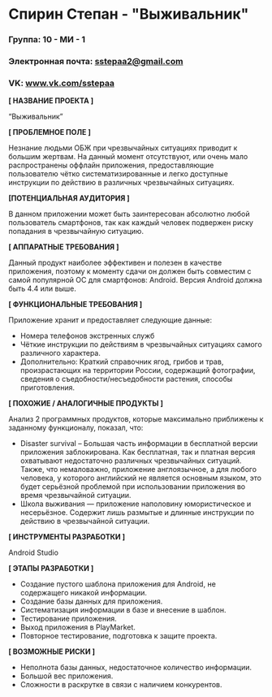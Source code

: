 ﻿# Спирин Степан - "Выживальник"

### Группа: 10 - МИ - 1
### Электронная почта: sstepaa2@gmail.com
### VK: www.vk.com/sstepaa


**[ НАЗВАНИЕ ПРОЕКТА ]**

“Выживальник”

**[ ПРОБЛЕМНОЕ ПОЛЕ ]**

Незнание людьми ОБЖ при чрезвычайных ситуациях приводит к большим жертвам. На данный момент отсутствуют, 
или очень мало распространены оффлайн приложения, предоставляющие пользователю чётко систематизированные и
легко доступные инструкции по действию в  различных чрезвычайных ситуациях. 

**[ПОТЕНЦИАЛЬНАЯ АУДИТОРИЯ ]**

В данном приложении может быть заинтересован абсолютно любой
пользователь смартфонов, так как каждый человек подвержен риску попадания в чрезвычайную ситуацию.

**[ АППАРАТНЫЕ ТРЕБОВАНИЯ ]** 

Данный продукт наиболее эффективен и полезен в качестве приложения, поэтому к моменту сдачи он должен быть 
совместим с самой популярной ОС для смартфонов: Android. 
Версия Android должна быть 4.4 или выше. 

**[ ФУНКЦИОНАЛЬНЫЕ ТРЕБОВАНИЯ ]**

Приложение хранит и предоставляет следующие данные:
* Номера телефонов экстренных служб
* Чёткие инструкции по действиям в чрезвычайных ситуациях самого различного характера.
* Дополнительно: Краткий справочник ягод, грибов и трав, произрастающих на территории России, 
содержащий фотографии, сведения о съедобности/несъедобности растения, способы приготовления.

**[ ПОХОЖИЕ / АНАЛОГИЧНЫЕ ПРОДУКТЫ ]**

Анализ 2 программных продуктов, которые максимально приближены к заданному функционалу, показал, что:

* Disaster survival – Большая часть информации в бесплатной версии приложения заблокирована. 
Как бесплатная, так и платная версия охватывают недостаточно различных чрезвычайных ситуаций. Также, что немаловажно, приложение англоязычное,
а для любого человека, у которого английский не является основным языком, это будет серьёзной проблемой при использовании приложения
во время чрезвычайной ситуации.
* Школа выживания — приложение наполовину юмористическое и несерьёзное. 
Содержит лишь размытые и длинные инструкции по действию в чрезвычайной ситуации. 

**[ ИНСТРУМЕНТЫ РАЗРАБОТКИ ]**

Android Studio

**[ ЭТАПЫ РАЗРАБОТКИ ]**

* Создание пустого шаблона приложения для Android, не содержащего никакой информации.
* Создание базы данных для приложения.
* Систематизация информации в базе и внесение в шаблон.
* Тестирование приложения.
* Выход приложения в PlayMarket.
* Повторное тестирование, подготовка к защите проекта.
    
**[ ВОЗМОЖНЫЕ РИСКИ ]**

* Неполнота базы данных, недостаточное количество информации.
* Большой вес приложения.
* Сложности в раскрутке в связи с наличием конкурентов.
